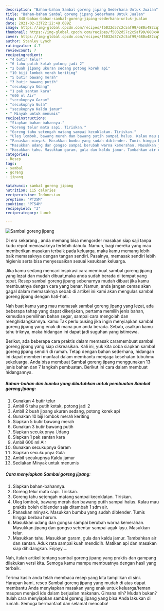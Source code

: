 ```yaml
---
description: "Bahan-bahan Sambal goreng jipang Sederhana Untuk Jualan"
title: "Bahan-bahan Sambal goreng jipang Sederhana Untuk Jualan"
slug: 848-bahan-bahan-sambal-goreng-jipang-sederhana-untuk-jualan
date: 2021-02-23T22:22:48.689Z
image: https://img-global.cpcdn.com/recipes/f5032d57c2c5af99/680x482cq70/sambal-goreng-jipang-foto-resep-utama.jpg
thumbnail: https://img-global.cpcdn.com/recipes/f5032d57c2c5af99/680x482cq70/sambal-goreng-jipang-foto-resep-utama.jpg
cover: https://img-global.cpcdn.com/recipes/f5032d57c2c5af99/680x482cq70/sambal-goreng-jipang-foto-resep-utama.jpg
author: Stanley Lynch
ratingvalue: 4.7
reviewcount: 7
recipeingredient:
- "4 butir telur"
- "6 tahu putih kotak potong jadi 2"
- "2 buah jipang ukuran sedang potong korek api"
- "10 biji lombok merah keriting"
- "5 butir bawang merah"
- "3 butir bawang putih"
- "secukupnya Udang"
- "1 pak santan kara"
- "600 ml Air"
- "secukupnya Garam"
- "secukupnya Gula"
- "secukupnya Kaldu jamur"
- " Minyak untuk menumis"
recipeinstructions:
- "Siapkan bahan-bahannya."
- "Goreng telur mata sapi. Tiriskan."
- "Goreng tahu setengah matang sampai kecoklatan. Tiriskan."
- "Uleg lombok, bawang merah dan bawang putih sampai halus. Kalau mau praktis boleh diblender saja ditambah 1 sdm air."
- "Panaskan minyak. Masukkan bumbu yang sudah diblender. Tumis hingga berbau harum."
- "Masukkan udang dan gongso sampai berubah warna kemerahan. Masukkan jipang dan gongso sebentar sampai agak layu. Masukkan telur."
- "Masukkan tahu. Masukkan garam, gula dan kaldu jamur. Tambahkan air dan santan. Aduk rata sampai kuah mendidih. Matikan api dan masakan siap dihidangkan. Enjoyy...."
categories:
- Resep
tags:
- sambal
- goreng
- jipang

katakunci: sambal goreng jipang 
nutrition: 115 calories
recipecuisine: Indonesian
preptime: "PT25M"
cooktime: "PT54M"
recipeyield: "3"
recipecategory: Lunch

---
```



![Sambal goreng jipang](https://img-global.cpcdn.com/recipes/f5032d57c2c5af99/680x482cq70/sambal-goreng-jipang-foto-resep-utama.jpg)

Di era  sekarang , anda memang bisa mengorder masakan siap saji tanpa kudu repot memasaknya terlebih dahulu. Namun, bagi mereka yang mau memberikan masakan terbaik pada keluarga, maka kamu memang lebih baik memasaknya dengan tangan sendiri. Pasalnya, memasak sendiri lebih higienis serta bisa menyesuaikan sesuai kesukaan keluarga.

Jika kamu sedang mencari inspirasi cara membuat sambal goreng jipang yang lezat dan mudah dibuat,maka anda sudah berada di tempat yang tepat. Resep sambal goreng jipang  sebenarnya mudah dibuat jika kamu membuatnya dengan cara yang benar. Namun, anda jangan cemas akan gagal dalam memasaknya 
sebab di artikel ini kami akan mengulas sambal goreng jipang dengan hati-hati.  



Nah buat kamu yang mau memasak sambal goreng jipang yang lezat, ada beberapa tahap yang dapat dikerjakan, pertama memilih jenis bahan, kemudian pemilihan bahan segar, sampai cara mengolah dan menghidangkannya. kamu Tak perlu pusing jika ingin menyiapkan sambal goreng jipang yang enak di mana pun anda berada. Sebab, asalkan kamu  tahu triknya, maka hidangan ini dapat jadi suguhan yang istimewa.

Berikut, ada beberapa cara praktis  dalam memasak caramembuat sambal goreng jipang yang siap dikreasikan. Kali ini, yuk kita coba siapkan sambal goreng jipang sendiri di rumah. Tetap dengan bahan sederhana, hidangan ini dapat memberi manfaat dalam membantu menjaga kesehatan tubuhmu sekeluarga. Anda bisa membuat Sambal goreng jipang menggunakan 13 jenis bahan dan 7 langkah pembuatan. Berikut ini cara dalam membuat hidangannya.

<!--inarticleads1-->

##### Bahan-bahan dan bumbu yang dibutuhkan untuk pembuatan Sambal goreng jipang:

1. Gunakan 4 butir telur
1. Ambil 6 tahu putih kotak, potong jadi 2
1. Ambil 2 buah jipang ukuran sedang, potong korek api
1. Gunakan 10 biji lombok merah keriting
1. Siapkan 5 butir bawang merah
1. Gunakan 3 butir bawang putih
1. Siapkan secukupnya Udang
1. Siapkan 1 pak santan kara
1. Ambil 600 ml Air
1. Gunakan secukupnya Garam
1. Siapkan secukupnya Gula
1. Ambil secukupnya Kaldu jamur
1. Sediakan  Minyak untuk menumis




<!--inarticleads2-->

##### Cara menyiapkan Sambal goreng jipang:

1. Siapkan bahan-bahannya.
1. Goreng telur mata sapi. Tiriskan.
1. Goreng tahu setengah matang sampai kecoklatan. Tiriskan.
1. Uleg lombok, bawang merah dan bawang putih sampai halus. Kalau mau praktis boleh diblender saja ditambah 1 sdm air.
1. Panaskan minyak. Masukkan bumbu yang sudah diblender. Tumis hingga berbau harum.
1. Masukkan udang dan gongso sampai berubah warna kemerahan. Masukkan jipang dan gongso sebentar sampai agak layu. Masukkan telur.
1. Masukkan tahu. Masukkan garam, gula dan kaldu jamur. Tambahkan air dan santan. Aduk rata sampai kuah mendidih. Matikan api dan masakan siap dihidangkan. Enjoyy....




Nah, itulah artikel tentang  sambal goreng jipang  yang praktis dan gampang dilakukan versi kita. Semoga kamu mampu membuatnya dengan hasil yang terbaik. 

Terima kasih anda telah membaca resep yang kita tampilkan di sini. Harapan kami, resep  Sambal goreng jipang yang mudah di atas dapat membantu Anda menyiapkan masakan yang enak untuk keluarga/teman maupun menjadi ide dalam berjualan makanan. Gimana nih? Mudah bukan? Itulah cara menyiapkan sambal goreng jipang yang bisa Anda lakukan di rumah. Semoga bermanfaat dan selamat mencoba!

